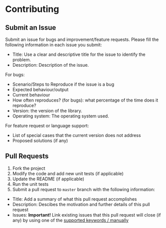 # Contributing

## Submit an Issue

Submit an issue for bugs and improvement/feature requests. Please fill the following information in each issue you submit:
 
* Title: Use a clear and descriptive title for the issue to identify the problem.
* Description: Description of the issue.

For bugs:

* Scenario/Steps to Reproduce if the issue is a bug
* Expected behaviour/output
* Current behaviour
* How often reproduces? (for bugs): what percentage of the time does it reproduce?
* Version: the version of the library.
* Operating system: The operating system used.

For feature request or language support:

* List of special cases that the current version does not address
* Proposed solutions (if any)

## Pull Requests 
1. Fork the project
2. Modify the code and add new unit tests (if applicable)
3. Update the README (if applicable)
4. Run the unit tests
5. Submit a pull request to `master` branch with the following information:

* Title: Add a summary of what this pull request accomplishes
* Description: Descibes the motivation and further details of this pull request
* Issues: **Important!** Link existing issues that this pull request will close (if any) by using one of the [supported keywords / manually](https://docs.github.com/en/github/managing-your-work-on-github/linking-a-pull-request-to-an-issue)


